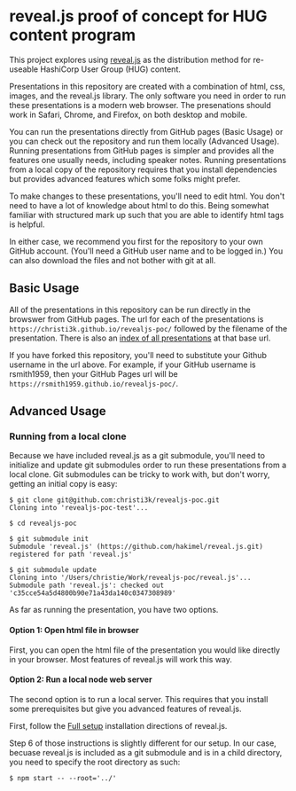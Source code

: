 # reveal.js proof of concept for HUG content program

This project explores using [reveal.js](https://revealjs.com/) as the distribution method for re-useable HashiCorp User Group (HUG) content.

Presentations in this repository are created with a combination of html, css, images, and the reveal.js library. The only software you need in order to run these presentations is a modern web browser. The presenations should work in Safari, Chrome, and Firefox, on both desktop and mobile.

You can run the presentations directly from GitHub pages (Basic Usage) or you can check out the repository and run them locally (Advanced Usage). Running presentations from GitHub pages is simpler and provides all the features one usually needs, including speaker notes. Running presentations from a local copy of the repository requires that you install dependencies but provides advanced features which some folks might prefer.

To make changes to these presentations, you'll need to edit html. You don't need to have a lot of knowledge about html to do this. Being somewhat familiar with structured mark up such that you are able to identify html tags is helpful.

In either case, we recommend you first for the repository to your own GitHub account. (You'll need a GitHub user name and to be logged in.) You can also download the files and not bother with git at all.

## Basic Usage

All of the presentations in this repository can be run directly in the browswer from GitHub pages. The url for each of the presentations is `https://christi3k.github.io/revealjs-poc/` followed by the filename of the presentation. There is also an [index of all presentations](https://christi3k.github.io/revealjs-poc/) at that base url.

If you have forked this repository, you'll need to substitute your Github username in the url above. For example, if your GitHub username is rsmith1959, then your GitHub Pages url will be `https://rsmith1959.github.io/revealjs-poc/`.

## Advanced Usage

### Running from a local clone

Because we have included reveal.js as a git submodule, you'll need to initialize and update git submodules order to run these presentations from a local clone. Git submodules can be tricky to work with, but don't worry, getting an initial copy is easy:

```
$ git clone git@github.com:christi3k/revealjs-poc.git
Cloning into 'revealjs-poc-test'...

$ cd revealjs-poc

$ git submodule init
Submodule 'reveal.js' (https://github.com/hakimel/reveal.js.git) registered for path 'reveal.js'

$ git submodule update
Cloning into '/Users/christie/Work/revealjs-poc/reveal.js'...
Submodule path 'reveal.js': checked out 'c35cce54a5d4800b90e71a43da140c0347308989'
```

As far as running the presentation, you have two options.

#### Option 1: Open html file in browser

First, you can open the html file of the presentation you would like directly in your browser. Most features of reveal.js will work this way.

#### Option 2: Run a local node web server

The second option is to run a local server. This requires that you install some prerequisites but give you advanced features of reveal.js.

First, follow the [Full setup](https://github.com/hakimel/reveal.js#full-setup) installation directions of reveal.js.

Step 6 of those instructions is slightly different for our setup. In our case, becuase reveal.js is included as a git submodule and is in a child directory, you need to specify the root directory as such:

```
$ npm start -- --root='../'
```
